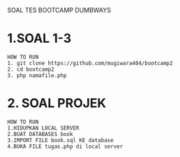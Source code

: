 
SOAL TES BOOTCAMP DUMBWAYS

# 1.SOAL 1-3 
    HOW TO RUN
    1. git clone https://github.com/mugiwara404/bootcamp2
    2. cd bootcamp2
    3. php namafile.php
    
# 2. SOAL PROJEK
    HOW TO RUN 
    1.HIDUPKAN LOCAL SERVER
    2.BUAT DATABASES book
    3.IMPORT FILE book.sql KE database 
    4.BUKA FILE tugas.php di local server 
    
